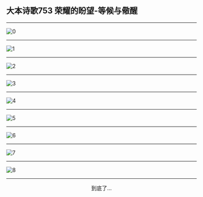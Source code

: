 
## 大本诗歌753 荣耀的盼望-等候与儆醒
        
<div id="aplayer0"></div>

<div id="aplayer1"></div>

<div id="aplayer2"></div>

---

<img alt="0" data-original="/data/d0752/0">

---

<img alt="1" data-original="/data/d0752/1">

---

<img alt="2" data-original="/data/d0752/2">

---

<img alt="3" data-original="/data/d0752/3">

---

<img alt="4" data-original="/data/d0752/4">

---

<img alt="5" data-original="/data/d0752/5">

---

<img alt="6" data-original="/data/d0752/6">

---

<img alt="7" data-original="/data/d0752/7">

---

<img alt="8" data-original="/data/d0752/8">

---

<p style="text-align: center">到底了...</p>

<script src="/js/dist-view.js"></script>

<script>
MAIN.id = 'd0752';
        
const ap0 = new APlayer({
    container: document.getElementById('aplayer0'),
    volume: 1,
    loop: 'none',
    preload: 'none',
    audio: [{
        name: '大本诗歌753.mp3',
        artist: '大本诗歌',
        url: 'https://res.wx.qq.com/voice/getvoice?mediaid=MzI0NTk3MDM5M18yMjQ3NDk4MzEy',
        cover: '/favicon'
    }]
});
const ap1 = new APlayer({
    container: document.getElementById('aplayer1'),
    volume: 1,
    loop: 'none',
    preload: 'none',
    audio: [{
        name: '大本诗歌753第一节领唱.mp3',
        artist: '大本诗歌',
        url: 'https://res.wx.qq.com/voice/getvoice?mediaid=MzI0NTk3MDM5M18yMjQ3NDk4MzEz',
        cover: '/favicon'
    }]
});
const ap2 = new APlayer({
    container: document.getElementById('aplayer2'),
    volume: 1,
    loop: 'none',
    preload: 'none',
    audio: [{
        name: '大本诗歌753教唱版.mp3',
        artist: '大本诗歌',
        url: 'https://res.wx.qq.com/voice/getvoice?mediaid=MzI0NTk3MDM5M18yMjQ3NDk4MzE0',
        cover: '/favicon'
    }]
});
</script>
